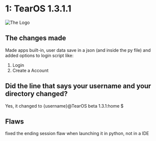 # 1: TearOS 1.3.1.1
![The Logo](https://github.com/cWorksLLC/tear-os/blob/main/tear-logo.png)
## The changes made
Made apps built-in, user data save in a json (and inside the py file) and added options to login script like:
1. Login
2. Create a Account

## Did the line that says your username and your directory changed?
 Yes, it changed to {username}@TearOS beta 1.3.1:home $

## Flaws
 fixed the ending session flaw when launching it in python, not in a IDE
